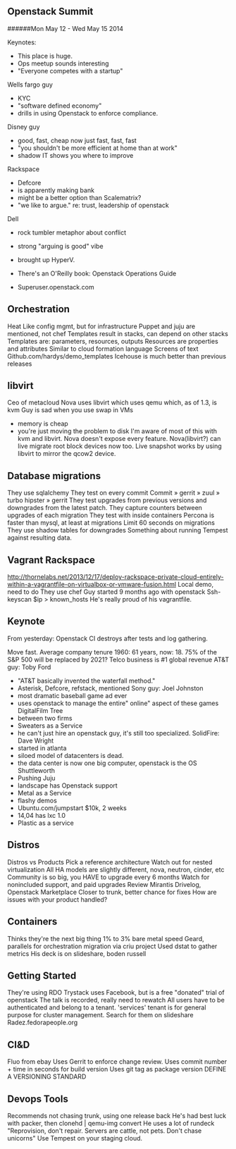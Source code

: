 Openstack Summit
----------------
######Mon May 12 - Wed May 15 2014

Keynotes:
- This place is huge.
- Ops meetup sounds interesting
- "Everyone competes with a startup"

Wells fargo guy
- KYC
- "software defined economy"
- drills in using Openstack to enforce compliance.

Disney guy
- good, fast, cheap now just fast, fast, fast
- "you shouldn't be more efficient at home than at work"
- shadow IT shows you where to improve

Rackspace
- Defcore
- is apparently making bank
- might be a better option than Scalematrix?
- "we like to argue." re: trust, leadership of openstack

Dell
- rock tumbler metaphor about conflict
- strong "arguing is good" vibe
- brought up HyperV.

- There's an O'Reilly book: Openstack Operations Guide
- Superuser.openstack.com


Orchestration
-------------
Heat
Like config mgmt, but for infrastructure
Puppet and juju are mentioned, not chef
Templates result in stacks, can depend on other stacks
Templates are: parameters, resources, outputs
Resources are properties and attributes
Similar to cloud formation language
Screens of text
Github.com/hardys/demo_templates
Icehouse is much better than previous releases

libvirt
-------
Ceo of metacloud
Nova uses libvirt which uses qemu which, as of 1.3, is kvm
Guy is sad when you use swap in VMs
- memory is cheap
- you're just moving the problem to disk
I'm aware of most of this with kvm and libvirt. Nova doesn't expose every feature.
Nova(libvirt?) can live migrate root block devices now too.
Live snapshot works by using libvirt to mirror the qcow2 device. 

Database migrations
-------------------
They use sqlalchemy
They test on every commit
Commit » gerrit » zuul » turbo hipster » gerrit
They test upgrades from previous versions and downgrades from the latest patch.
They capture counters between upgrades of each migration
They test with inside containers
Percona is faster than mysql, at least at migrations
Limit 60 seconds on migrations
They use shadow tables for downgrades
Something about running Tempest against resulting data. 

Vagrant Rackspace
-----------------
http://thornelabs.net/2013/12/17/deploy-rackspace-private-cloud-entirely-within-a-vagrantfile-on-virtualbox-or-vmware-fusion.html
Local demo, need to do
They use chef
Guy started 9 months ago with openstack
Ssh-keyscan $ip > known_hosts
He's really proud of his vagrantfile. 

Keynote
-------
From yesterday:
Openstack CI destroys after tests and log gathering.

Move fast.
Average company tenure 1960: 61 years, now: 18.
75% of the S&P 500 will be replaced by 2021?
Telco business is #1 global revenue
AT&T guy: Toby Ford
- "AT&T basically invented the waterfall method."
- Asterisk, Defcore, refstack, mentioned
Sony guy: Joel Johnston
- most dramatic baseball game ad ever
- uses openstack to manage the entire" online" aspect of these games
DigitalFilm Tree
- between two firms
- Sweaters as a Service
- he can't just hire an openstack guy, it's still too specialized.
SolidFire: Dave Wright
- started in atlanta
- siloed model of datacenters is dead.
- the data center is now one big computer, openstack is the OS
Shuttleworth
- Pushing Juju
- landscape has Openstack support
- Metal as a Service
- flashy demos
- Ubuntu.com/jumpstart $10k, 2 weeks
- 14,04 has lxc 1.0
- Plastic as a service

Distros
-------
Distros vs Products
Pick a reference architecture
Watch out for nested virtualization
All HA models are slightly different, nova, neutron, cinder, etc
Community is so big, you HAVE to upgrade every 6 months
Watch for nonincluded support, and paid upgrades
Review Mirantis Drivelog, Openstack Marketplace
Closer to trunk, better chance for fixes
How are issues with your product handled? 

Containers
----------
Thinks they're the next big thing
1% to 3% bare metal speed
Geard, parallels for orchestration
migration via criu project
Used dstat to gather metrics
His deck is on slideshare, boden russell

Getting Started
---------------
They're using RDO
Trystack uses Facebook, but is a free "donated" trial of openstack
The talk is recorded, really need to rewatch
All users have to be authenticated and belong to a tenant.
'services' tenant is for general purpose for cluster management.
Search for them on slideshare
Radez.fedorapeople.org

CI&D
----
Fluo from ebay
Uses Gerrit to enforce change review.
Uses commit number + time in seconds for build version
Uses git tag as package version
DEFINE A VERSIONING STANDARD

Devops Tools
------------
Recommends not chasing trunk, using one release back
He's had best luck with packer, then clonehd | qemu-img convert
He uses a lot of rundeck
"Reprovision, don't repair. Servers are cattle, not pets. Don't chase unicorns"
Use Tempest on your staging cloud.